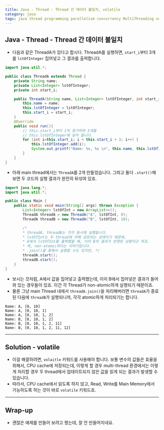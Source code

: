 ```yaml
---
title: Java - Thread - Thread 간 데이터 불일치, volatile
category: java
tags: java thread programming parallelism concurrency MultiThreading volatile
---
```


## Java - Thread - Thread 간 데이터 불일치

- 다음과 같은 ThreadA가 있다고 합시다. ThreadA를 실행하면, `start_i`부터 3개를 `lstOfInteger` 집어넣고 그 결과를 출력합니다.

```java
import java.util.*;

public class ThreadA extends Thread {
    private String name;
    private List<Integer> lstOfInteger;
    private int start_i;

    public ThreadA(String name, List<Integer> lstOfInteger, int start_i) {
        this.name = name;
        this.lstOfInteger = lstOfInteger;
        this.start_i = start_i;
    }
    @Override
    public void run(){
        // this.start_i부터 1씩 증가하며 3개를 
        // this.lstOfInteger에 넣어 줍니다.
        for (int i=this.start_i; i < this.start_i + 3; i++) {
            this.lstOfInteger.add(i);
            System.out.printf("Name: %s, %s \n", this.name, this.lstOfInteger);
        }
    }
}
```

- 아래 main thread에서는 `ThreadA`를 2개 만들었습니다. 그릐고 둘다 `.start()`해보면 두 코드의 실행 결과가 완전히 뒤섞여 있죠.

```java
import java.lang.*;
import java.util.*;

public class Main {
    public static void main(String[] args) throws Exception {
        List<Integer> lstOfInt = new ArrayList<>();
        ThreadA threadA = new ThreadA("A", lstOfInt, 0);
        ThreadA threadB = new ThreadA("B", lstOfInt, 10);

        /*
        * threadA, threadB는 각각 동시에 실행됩니다.
        * lstOfInt는 두 thread에 의해 공유되는 상태이기 때문에,
        * A에서 lstOfInt를 출력했을 때, 이미 B의 결과가 반영된 상황이곤 하죠.
        * 즉, non-atomic하다는 이야기입니다.
        * .join()을 통해서 실행할 수도 있지만, */
        threadA.start();
        threadB.start();
    }
}
```

- 보시는 것처럼, A에서 값을 집어넣고 출력했는데, 이미 B에서 집어넣은 결과가 들어와 있는 경우들이 있죠. 이건 각 Thread가 non-atomic하게 실행되기 때문이죠.
- 물론 그냥 main Thread 내에서 `threadA.join()`을 처리해버리면 `threadA`가 종료된 다음에 `threadB`가 실행되니까, 각각 atomic하게 처리되기는 합니다.

```plaintext
Name: A, [0, 10] 
Name: A, [0, 10, 1] 
Name: A, [0, 10, 1, 2] 
Name: B, [0, 10, 1, 2] 
Name: B, [0, 10, 1, 2, 11] 
Name: B, [0, 10, 1, 2, 11, 12] 
```

---

## Solution - volatile 

- 이걸 해결하려면, `volaitle` 키워드를 사용해야 합니다. 보통 변수의 값들은 효율을 위해서, CPU cache에 저장되는데, 이렇게 할 경우 multi-thread 환경에서는 이렇게 처리할 경우 두 thread에서 업데이트되지 않은 값을 읽게 되는 결과가 발생할 수 있습니다.
- 따라서, CPU cache에서 읽도록 하지 않고, Read, Write를 Main Memory에서 가능하도록 하는 것이 바로 `volatile` 키워드죠.

---

## Wrap-up

- 괜찮은 예제를 만들어 보려고 했는데, 잘 안 만들어지네요.
